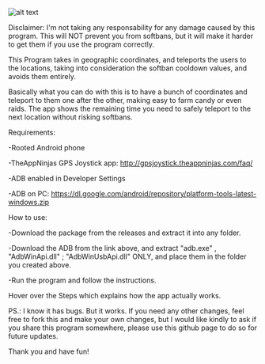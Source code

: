 ![alt text](https://i.imgur.com/sWIJSDH.png)

Disclaimer: I'm not taking any responsability for any damage caused by this program. This will NOT prevent you from softbans, but it will make it harder to get them if you use the program correctly.

This Program takes in geographic coordinates, and teleports the users to the locations, taking into consideration the softban cooldown values, and avoids them entirely.

Basically what you can do with this is to have a bunch of coordinates and teleport to them one after the other, making easy to farm candy or even raids. The app shows the remaining time you need to safely teleport to the next location without risking softbans.

Requirements:

-Rooted Android phone

-TheAppNinjas GPS Joystick app: http://gpsjoystick.theappninjas.com/faq/

-ADB enabled in Developer Settings

-ADB on PC: https://dl.google.com/android/repository/platform-tools-latest-windows.zip



How to use:

-Download the package from the releases and extract it into any folder.

-Download the ADB from the link above, and extract "adb.exe" , "AdbWinApi.dll" ; "AdbWinUsbApi.dll" ONLY, and place them in the folder you created above.

-Run the program and follow the instructions.


Hover over the Steps which explains how the app actually works.

PS.: I know it has bugs. But it works. If you need any other changes, feel free to fork this and make your own changes, but I would like kindly to ask if you share this program somewhere, please use this github page to do so for future updates.

Thank you and have fun!
